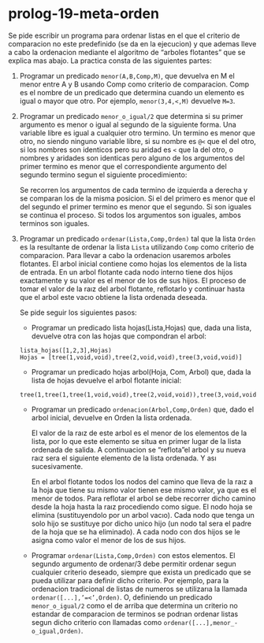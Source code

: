 # prolog-19-meta-orden

Se pide escribir un programa para ordenar listas en el que el criterio de comparacion no este predefinido 
(se da en la ejecucion) y que ademas lleve a cabo la ordenacion mediante el algoritmo de “arboles flotantes”
que se explica mas abajo. La practica consta de las siguientes partes:

1. Programar un predicado ```menor(A,B,Comp,M)```, que devuelva en M el menor entre A y B usando Comp
como criterio de comparacion. Comp es el nombre de un predicado que determina cuando un elemento
es igual o mayor que otro. Por ejemplo, ```menor(3,4,<,M)``` devuelve ```M=3```.

2. Programar un predicado ```menor_o_igual/2``` que determina si su primer argumento es menor o igual al segundo de la siguiente forma. Una variable libre es igual a cualquier otro termino. Un termino es menor que otro, no siendo ninguno variable libre, si su nombre es ```@<``` que el del otro, si los nombres son identicos pero su aridad es ```<``` que la del otro, o nombres y aridades son identicas pero alguno de los argumentos del primer termino es menor que el correspondiente argumento del segundo termino segun el siguiente procedimiento:

    Se recorren los argumentos de cada termino de izquierda a derecha y se comparan los de la misma posicion. Si el del primero es menor que el del segundo el primer termino es menor que el segundo. Si son iguales se continua el proceso. Si todos los argumentos son iguales, ambos terminos son iguales.

3. Programar un predicado ```ordenar(Lista,Comp,Orden)``` tal que la lista ```Orden``` es la resultante de ordenar la lista ```Lista``` utilizando ```Comp``` como criterio de comparacion. Para llevar a cabo la ordenacion usaremos arboles flotantes. El arbol inicial contiene como hojas los elementos de la lista de entrada. En un arbol flotante cada nodo interno tiene dos hijos exactamente y su valor es el menor de los de sus hijos. El proceso de tomar el valor de la raız del arbol flotante, reflotarlo y continuar hasta que el arbol este vacıo obtiene la lista ordenada deseada.

    Se pide seguir los siguientes pasos:
    - Programar un predicado lista hojas(Lista,Hojas) que, dada una lista, devuelve otra con las hojas que compondran el arbol: 
    
    ```
    lista_hojas([1,2,3],Hojas) 
    Hojas = [tree(1,void,void),tree(2,void,void),tree(3,void,void)]
    ```

    - Programar un predicado hojas arbol(Hoja, Com, Arbol) que, dada la lista de hojas devuelve el arbol flotante inicial:

    ```
    tree(1,tree(1,tree(1,void,void),tree(2,void,void)),tree(3,void,void))
    ```

    - Programar un predicado ```ordenacion(Arbol,Comp,Orden)``` que, dado el arbol inicial, devuelve
en Orden la lista ordenada.

        El valor de la raız de este arbol es el menor de los elementos de la lista, por lo que este elemento se situa en primer lugar de la lista ordenada de salida. A continuacion se “reflota”el arbol y su nueva raız sera el siguiente elemento de la lista ordenada. Y ası sucesivamente.

        En el arbol flotante todos los nodos del camino que lleva de la raız a la hoja que tiene su mismo valor tienen ese mismo valor, ya que es el menor de todos. Para reflotar el arbol se debe recorrer dicho camino desde la hoja hasta la raız procediendo como sigue. El nodo hoja se elimina (sustituyendolo por un arbol vacıo). Cada nodo que tenga un solo hijo se sustituye por dicho unico hijo (un nodo tal sera el padre de la hoja que se ha eliminado). A cada nodo con dos hijos se le asigna como valor el menor de los de sus hijos.

    - Programar ```ordenar(Lista,Comp,Orden)``` con estos elementos. El segundo argumento de ordenar/3 debe permitir ordenar segun cualquier criterio deseado, siempre que exista un predicado que se pueda utilizar para definir dicho criterio. Por ejemplo, para la ordenacion tradicional de listas de numeros se utilizarıa la llamada ```ordenar([...],’=<’,Orden)```. O, definiendo un predicado ```menor_o_igual/2``` como el de arriba que determina un criterio no estandar de comparacion de terminos se podrıan ordenar listas segun dicho criterio con llamadas como ```ordenar([...],menor_- o_igual,Orden)```.